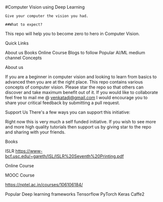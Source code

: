 #Computer Vision using Deep Learning
```
Give your computer the vision you had.

##What to expect?
```
This repo will help you to become zero to hero in Computer Vision.

Quick Links

About us
Books
Online Course
Blogs to follow
Popular AI/ML medium channel
Concepts

About us

If you are a beginner in computer vision and looking to learn from basics to advanced then you are at the right place. This repo contains various concepts of computer vision. Please star the repo so that others can discover and take maximum benefit out of it. If you would like to collaborate feel free to mail me @ venkatadj@gmail.com I would encourage you to share your critical feedback by submitting a pull request.

Support Us
There's a few ways you can support this initiative:

Right now this is very much a self funded initiative. If you wish to see more and more high quality tutorials then support us by giving star to the repo and sharing with your friends.

Books

ISLR https://www-bcf.usc.edu/~gareth/ISL/ISLR%20Seventh%20Printing.pdf

Online Course

MOOC Course

https://nptel.ac.in/courses/106106184/

Popular Deep learning frameworks
Tensorflow
PyTorch
Keras
Caffe2

